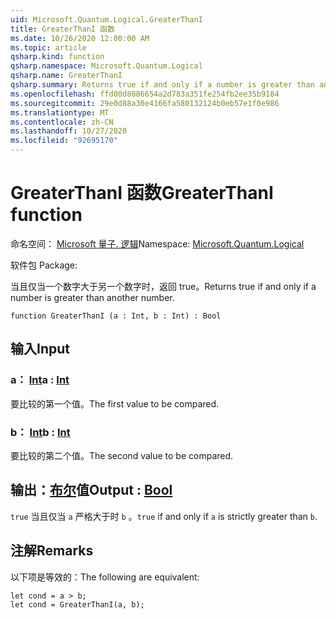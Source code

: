 ```yaml
---
uid: Microsoft.Quantum.Logical.GreaterThanI
title: GreaterThanI 函数
ms.date: 10/26/2020 12:00:00 AM
ms.topic: article
qsharp.kind: function
qsharp.namespace: Microsoft.Quantum.Logical
qsharp.name: GreaterThanI
qsharp.summary: Returns true if and only if a number is greater than another number.
ms.openlocfilehash: ffd00d8086654a2d783a351fe254fb2ee35b9184
ms.sourcegitcommit: 29e0d88a30e4166fa580132124b0eb57e1f0e986
ms.translationtype: MT
ms.contentlocale: zh-CN
ms.lasthandoff: 10/27/2020
ms.locfileid: "92695170"
---
```

# <a name="greaterthani-function"></a><span data-ttu-id="01e39-102">GreaterThanI 函数</span><span class="sxs-lookup"><span data-stu-id="01e39-102">GreaterThanI function</span></span>

<span data-ttu-id="01e39-103">命名空间： [Microsoft 量子. 逻辑](xref:Microsoft.Quantum.Logical)</span><span class="sxs-lookup"><span data-stu-id="01e39-103">Namespace: [Microsoft.Quantum.Logical](xref:Microsoft.Quantum.Logical)</span></span>

<span data-ttu-id="01e39-104">软件包 [](https://nuget.org/packages/)</span><span class="sxs-lookup"><span data-stu-id="01e39-104">Package: [](https://nuget.org/packages/)</span></span>


<span data-ttu-id="01e39-105">当且仅当一个数字大于另一个数字时，返回 true。</span><span class="sxs-lookup"><span data-stu-id="01e39-105">Returns true if and only if a number is greater than another number.</span></span>

```qsharp
function GreaterThanI (a : Int, b : Int) : Bool
```


## <a name="input"></a><span data-ttu-id="01e39-106">输入</span><span class="sxs-lookup"><span data-stu-id="01e39-106">Input</span></span>

### <a name="a--int"></a><span data-ttu-id="01e39-107">a： [Int](xref:microsoft.quantum.lang-ref.int)</span><span class="sxs-lookup"><span data-stu-id="01e39-107">a : [Int](xref:microsoft.quantum.lang-ref.int)</span></span>

<span data-ttu-id="01e39-108">要比较的第一个值。</span><span class="sxs-lookup"><span data-stu-id="01e39-108">The first value to be compared.</span></span>


### <a name="b--int"></a><span data-ttu-id="01e39-109">b： [Int](xref:microsoft.quantum.lang-ref.int)</span><span class="sxs-lookup"><span data-stu-id="01e39-109">b : [Int](xref:microsoft.quantum.lang-ref.int)</span></span>

<span data-ttu-id="01e39-110">要比较的第二个值。</span><span class="sxs-lookup"><span data-stu-id="01e39-110">The second value to be compared.</span></span>



## <a name="output--bool"></a><span data-ttu-id="01e39-111">输出：[布尔](xref:microsoft.quantum.lang-ref.bool)值</span><span class="sxs-lookup"><span data-stu-id="01e39-111">Output : [Bool](xref:microsoft.quantum.lang-ref.bool)</span></span>

<span data-ttu-id="01e39-112">`true` 当且仅当 `a` 严格大于时 `b` 。</span><span class="sxs-lookup"><span data-stu-id="01e39-112">`true` if and only if `a` is strictly greater than `b`.</span></span>

## <a name="remarks"></a><span data-ttu-id="01e39-113">注解</span><span class="sxs-lookup"><span data-stu-id="01e39-113">Remarks</span></span>

<span data-ttu-id="01e39-114">以下项是等效的：</span><span class="sxs-lookup"><span data-stu-id="01e39-114">The following are equivalent:</span></span>

```Q#
let cond = a > b;
let cond = GreaterThanI(a, b);
```